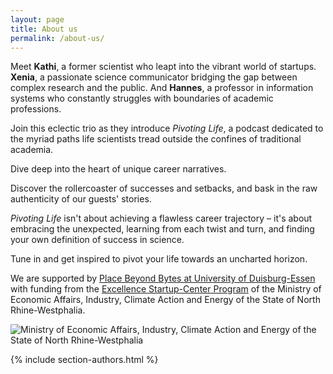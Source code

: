 ```yaml
---
layout: page
title: About us
permalink: /about-us/
---
```

Meet **Kathi**, a former scientist who leapt into the vibrant world of startups. 
**Xenia**, a passionate science communicator bridging the gap between complex research and the public. And **Hannes**, a professor in information systems who constantly struggles with boundaries of academic professions. 

Join this eclectic trio as they introduce *Pivoting Life*, a podcast dedicated to the myriad paths life scientists tread outside the confines of traditional academia. 

Dive deep into the heart of unique career narratives. 

Discover the rollercoaster of successes and setbacks, and bask in the raw authenticity of our guests' stories. 

*Pivoting Life* isn't about achieving a flawless career trajectory – it's about embracing the unexpected, learning from each twist and turn, and finding your own definition of success in science. 

Tune in and get inspired to pivot your life towards an uncharted horizon.

We are supported by <a href="http://place2b-u.de">Place Beyond Bytes at University of Duisburg-Essen</a> with funding from the <a href="https://www.exzellenz-start-up-center.nrw/">Excellence Startup-Center Program</a> of the Ministry of Economic Affairs, Industry, Climate Action and Energy of the State of North Rhine-Westphalia.

<img class="lazy" data-src="{{site.baseurl}}/images/sponsor_mwike.webp" alt="Ministry of Economic Affairs, Industry, Climate Action and Energy of the State of North Rhine-Westphalia" loading="lazy" >

{% include section-authors.html %}
